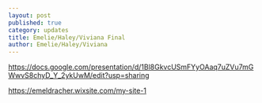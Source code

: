 ```yaml
---
layout: post
published: true
category: updates
title: Emelie/Haley/Viviana Final
author: Emelie/Haley/Viviana
---
```

https://docs.google.com/presentation/d/1Bl8GkvcUSmFYyOAaq7uZVu7mGWwvS8chyD_Y_2ykUwM/edit?usp=sharing

https://emeldracher.wixsite.com/my-site-1